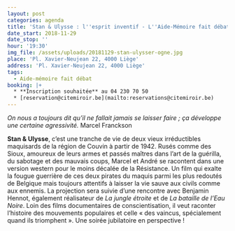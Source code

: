 ```yaml
---
layout: post
categories: agenda
title: 'Stan & Ulysse : l''esprit inventif - L''Aide-Mémoire fait débat #12'
date_start: 2018-11-29
date_stop: ''
hour: '19:30'
img_file: /assets/uploads/20181129-stan-ulysser-ogne.jpg
place: 'Pl. Xavier-Neujean 22, 4000 Liège'
address: 'Pl. Xavier-Neujean 22, 4000 Liège'
tags:
  - Aide-mémoire fait débat
booking: |+
  * **Inscription souhaitée** au 04 230 70 50
  * [reservation@citemiroir.be](mailto:reservations@citemiroir.be)
---
```

_On nous a toujours dit qu’il ne fallait jamais se laisser faire ; ça développe une certaine agressivité._
Marcel Franckson


**Stan & Ulysse**, c’est une tranche de vie de deux vieux irréductibles maquisards de la région de Couvin à partir de 1942. Rusés comme des Sioux, amoureux de leurs armes et passés maîtres dans l’art de la guérilla, du sabotage et des mauvais coups, Marcel et André se racontent dans une version western pour le moins décalée de la Résistance. Un film qui exalte la fougue guerrière de ces deux pirates du maquis parmi les plus redoutés de Belgique mais toujours attentifs à laisser la vie sauve aux civils comme aux ennemis.
La projection sera suivie d’une rencontre avec Benjamin Hennot, également réalisateur de _La jungle étroite_ et de _La bataille de l’Eau Noire_. Loin des films documentaires de conscientisation, il veut raconter l’histoire des mouvements populaires et celle « des vaincus, spécialement quand ils triomphent ». Une soirée jubilatoire en perspective !
